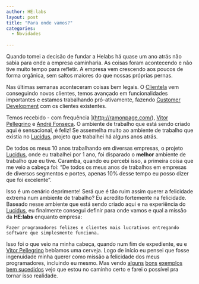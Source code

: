 ```yaml
---
author: HE:labs
layout: post
title: "Para onde vamos?"
categories:
  - Novidades
     
---
```


Quando tomei a decisão de fundar a Helabs há quase um ano atrás não sabia para onde a empresa caminharia. As coisas foram acontecendo e não tive muito tempo para refletir. A empresa vem crescendo aos poucos de forma orgânica, sem saltos maiores do que nossas próprias pernas.

Nas últimas semanas aconteceram coisas bem legais. O [Clientela](http://clientela.com.br/) vem conseguindo novos clientes, temos avançado em funcionalidades importantes e estamos trabalhando pró-ativamente, fazendo [Customer Development](http://www.slideshare.net/venturehacks/customer-development-methodology-presentation) com os clientes existentes.

Temos recebido - com frequência ](http://ramonpage.com/), [Vitor Pellegrino](http://vp.blog.br/) e [André Fonseca](http://metronus.com/blog/). O ambiente de trabalho que está sendo criado aqui é sensacional, é feliz! Se assemelha muito ao ambiente de trabalho que existia no [Lucidus](http://blog.improveit.com.br/articles/2007/05/15/xp-rio-conheca-o-projeto-xp-do-grupo-santa-isabel), projeto que trabalhei há alguns anos atrás.

De todos os meus 10 anos trabalhando em diversas empresas, o projeto [Lucidus](http://blog.improveit.com.br/articles/2007/05/15/xp-rio-conheca-o-projeto-xp-do-grupo-santa-isabel), onde eu trabalhei por 1 ano, foi disparado o **melhor** ambiente de trabalho que eu tive. Caramba, quando eu percebi isso, a primeira coisa que me veio a cabeça foi: “De todos os meus anos de trabalhos em empresas de diversos segmentos e portes, apenas 10% desse tempo eu posso dizer que foi excelente”.

Isso é um cenário deprimente! Será que é tão ruim assim querer a felicidade extrema num ambiente de trabalho? Eu acredito fortemente na felicidade. Baseado nesse ambiente que está sendo criado aqui e na experiência do [Lucidus](http://blog.improveit.com.br/articles/2007/05/15/xp-rio-conheca-o-projeto-xp-do-grupo-santa-isabel), eu finalmente consegui definir para onde vamos e qual a missão da **HE:labs** enquanto empresa:

    Fazer programadores felizes e clientes mais lucrativos entregando software que simplesmente funciona.

Isso foi o que veio na minha cabeça, quando num fim de expediente, eu e [Vitor Pellegrino](http://vp.blog.br/) bebíamos uma cerveja. Logo de início eu pensei que fosse ingenuidade minha querer como missão a felicidade dos meus programadores, incluindo eu mesmo. Mas vendo [alguns](http://www.slideshare.net/JoshuaKerievsky/priorizando-a-felicidade) [bons](http://vimeo.com/26250530) [exemplos](http://tom.preston-werner.com/2010/10/18/optimize-for-happiness.html) [bem sucedidos](http://gettingreal.37signals.com/ch10_Optimize_for_Happiness.php) vejo que estou no caminho certo e farei o possível pra tornar isso realidade.
